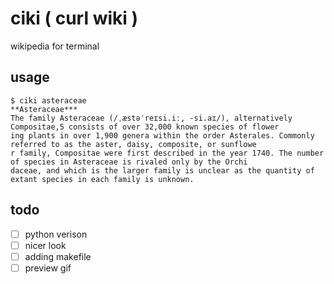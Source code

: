 # ciki ( curl wiki )
wikipedia for terminal

## usage
```
$ ciki asteraceae
**Asteraceae***
The family Asteraceae (/ˌæstəˈreɪsi.iː, -si.aɪ/), alternatively Compositae,5 consists of over 32,000 known species of flower
ing plants in over 1,900 genera within the order Asterales. Commonly referred to as the aster, daisy, composite, or sunflowe
r family, Compositae were first described in the year 1740. The number of species in Asteraceae is rivaled only by the Orchi
daceae, and which is the larger family is unclear as the quantity of extant species in each family is unknown.
```

## todo 
- [ ] python verison
- [ ] nicer look
- [ ] adding makefile
- [ ] preview gif
